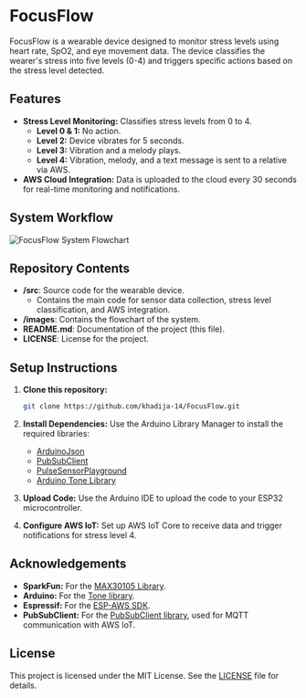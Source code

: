 # FocusFlow

FocusFlow is a wearable device designed to monitor stress levels using heart rate, SpO2, and eye movement data. The device classifies the wearer's stress into five levels (0-4) and triggers specific actions based on the stress level detected.

## Features
- **Stress Level Monitoring:** Classifies stress levels from 0 to 4.
  - **Level 0 & 1:** No action.
  - **Level 2:** Device vibrates for 5 seconds.
  - **Level 3:** Vibration and a melody plays.
  - **Level 4:** Vibration, melody, and a text message is sent to a relative via AWS.
- **AWS Cloud Integration:** Data is uploaded to the cloud every 30 seconds for real-time monitoring and notifications.

## System Workflow
![FocusFlow System Flowchart](images/flowchart.png)

## Repository Contents
- **/src**: Source code for the wearable device.
  - Contains the main code for sensor data collection, stress level classification, and AWS integration.
- **/images**: Contains the flowchart of the system.
- **README.md**: Documentation of the project (this file).
- **LICENSE**: License for the project.

## Setup Instructions

1. **Clone this repository:**
   ```bash
   git clone https://github.com/khadija-14/FocusFlow.git

1. **Install Dependencies:**
   Use the Arduino Library Manager to install the required libraries:
   - [ArduinoJson](https://github.com/bblanchon/ArduinoJson)
   - [PubSubClient](https://github.com/knolleary/pubsubclient)
   - [PulseSensorPlayground](https://github.com/WorldFamousElectronics/PulseSensorPlayground)
   - [Arduino Tone Library](https://www.arduino.cc/reference/en/libraries/tone/)


2. **Upload Code:**
   Use the Arduino IDE to upload the code to your ESP32 microcontroller.

3. **Configure AWS IoT:**
   Set up AWS IoT Core to receive data and trigger notifications for stress level 4.

## Acknowledgements
- **SparkFun:** For the [MAX30105 Library](https://github.com/sparkfun/SparkFun_MAX3010x_Sensor_Library).
- **Arduino:** For the [Tone library](https://www.arduino.cc/reference/en/libraries/tone/).
- **Espressif:** For the [ESP-AWS SDK](https://github.com/espressif/esp-aws-iot).
- **PubSubClient:** For the [PubSubClient library](https://github.com/knolleary/pubsubclient), used for MQTT communication with AWS IoT.

## License
This project is licensed under the MIT License. See the [LICENSE](LICENSE) file for details.
